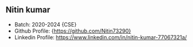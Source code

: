 ## Nitin kumar
- Batch: 2020-2024 {CSE}
- Github Profile: {https://github.com/Nitin73290}
- Linkedin Profile: https://www.linkedin.com/in/nitin-kumar-77067321a/
